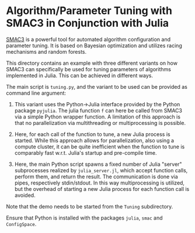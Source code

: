 # Algorithm/Parameter Tuning with SMAC3 in Conjunction with Julia

[SMAC3](https://automl.github.io/SMAC3) is a powerful tool for automated algorithm 
configuration and parameter tuning. It is based on Bayesian optimization and utilizes
racing mechanisms and random forests.

This directory contains an example with three different variants on how SMAC3 can 
specifically be used for tuning parameters of algorithms implemented in Julia. 
This can be achieved in different ways.

The main script is `tuning.py`, and the variant to be used can be provided as
command line argument:


1)  This variant uses the Python->Julia interface provided by the Python package `pyjulia`.
    The julia function `f` can here be called from SMAC3 via a simple
    Python wrapper function. A limitation of this approach is that no parallelization
    via multithreading or multiprocessing is possible.

2)  Here, for each call of the function to tune, a new Julia process is started. While this
    approach allows for parallelization, also using a compute cluster, it can be quite
    inefficient when the function to tune is comparably fast w.r.t. Julia's startup and
    pre-compile time.

3) Here, the main Python script spawns a fixed number of Julia "server" subprocesses
    realized by `julia_server.jl`, which accept function calls, perform them, 
    and return the result. The communication is done via pipes, respectively stdin/stdout. 
    In this way multiprocessing is utilized, but the overhead of starting 
    a new Julia process for each function call is avoided.

Note that the demo needs to be started from the `Tuning` subdirectory.

Ensure that Python is installed with the packages `julia`, `smac` and `ConfigSpace`.


